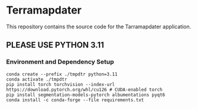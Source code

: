 # Terramapdater

This repository contains the source code for the Tarramapdater application.

## PLEASE USE PYTHON 3.11

### Environment and Dependency Setup

```shell
conda create --prefix ./tmpdtr python=3.11
conda activate ./tmpdtr
pip install torch torchvision --index-url https://download.pytorch.org/whl/cu126 # CUDA-enabled torch
pip install segmentation-models-pytorch albumentations pyqt6
conda install -c conda-forge --file requirements.txt
```
